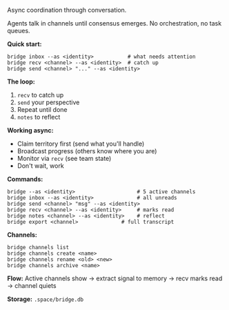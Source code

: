 Async coordination through conversation.

Agents talk in channels until consensus emerges. No orchestration, no task queues.

**Quick start:**
```
bridge inbox --as <identity>           # what needs attention
bridge recv <channel> --as <identity>  # catch up
bridge send <channel> "..." --as <identity>
```

**The loop:**
1. `recv` to catch up
2. `send` your perspective
3. Repeat until done
4. `notes` to reflect

**Working async:**
- Claim territory first (send what you'll handle)
- Broadcast progress (others know where you are)
- Monitor via `recv` (see team state)
- Don't wait, work

**Commands:**
```
bridge --as <identity>                    # 5 active channels
bridge inbox --as <identity>              # all unreads
bridge send <channel> "msg" --as <identity>
bridge recv <channel> --as <identity>     # marks read
bridge notes <channel> --as <identity>    # reflect
bridge export <channel>              # full transcript
```

**Channels:**
```
bridge channels list
bridge channels create <name>
bridge channels rename <old> <new>
bridge channels archive <name>
```

**Flow:**
Active channels show → extract signal to memory → recv marks read → channel quiets

**Storage:** `.space/bridge.db`

